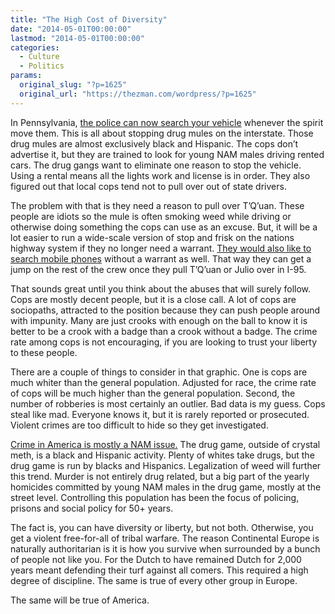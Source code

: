 ```yaml
---
title: "The High Cost of Diversity"
date: "2014-05-01T00:00:00"
lastmod: "2014-05-01T00:00:00"
categories:
  - Culture
  - Politics
params:
  original_slug: "?p=1625"
  original_url: "https://thezman.com/wordpress/?p=1625"
---
```


In Pennsylvania, <a
href="http://lancasteronline.com/news/local/supreme-court-pennsylvania-cops-no-longer-need-a-warrant-to/article_6a407fc6-d077-11e3-8025-0017a43b2370.html"
rel="noopener noreferrer" target="_blank">the police can now search your
vehicle</a> whenever the spirit move them. This is all about stopping
drug mules on the interstate. Those drug mules are almost exclusively
black and Hispanic. The cops don’t advertise it, but they are trained to
look for young NAM males driving rented cars. The drug gangs want to
eliminate one reason to stop the vehicle. Using a rental means all the
lights work and license is in order. They also figured out that local
cops tend not to pull over out of state drivers.

The problem with that is they need a reason to pull over T’Q’uan. These
people are idiots so the mule is often smoking weed while driving or
otherwise doing something the cops can use as an excuse. But, it will be
a lot easier to run a wide-scale version of stop and frisk on the
nations highway system if they no longer need a warrant. <a
href="http://www.theregister.co.uk/2014/04/29/supreme_court_mobile_search_warrantless/"
rel="noopener noreferrer" target="_blank">They would also like to search
mobile phones</a> without a warrant as well. That way they can get a
jump on the rest of the crew once they pull T’Q’uan or Julio over in
I-95.

That sounds great until you think about the abuses that will surely
follow. Cops are mostly decent people, but it is a close call. A lot of
cops are sociopaths, attracted to the position because they can push
people around with impunity. Many are just crooks with enough on the
ball to know it is better to be a crook with a badge than a crook
without a badge. The crime rate among cops is not encouraging, if you
are looking to trust your liberty to these people.

There are a couple of things to consider in that graphic. One is cops
are much whiter than the general population. Adjusted for race, the
crime rate of cops will be much higher than the general population.
Second, the number of robberies is most certainly an outlier. Bad data
is my guess. Cops steal like mad. Everyone knows it, but it is rarely
reported or prosecuted. Violent crimes are too difficult to hide so they
get investigated.

<a
href="http://web.archive.org/web/20121019014646/http://bjs.ojp.usdoj.gov/content/homicide/race.cfm"
rel="noopener noreferrer" target="_blank">Crime in America is mostly a
NAM issue.</a> The drug game, outside of crystal meth, is a black and
Hispanic activity. Plenty of whites take drugs, but the drug game is run
by blacks and Hispanics. Legalization of weed will further this trend.
Murder is not entirely drug related, but a big part of the yearly
homicides committed by young NAM males in the drug game, mostly at the
street level. Controlling this population has been the focus of
policing, prisons and social policy for 50+ years.

The fact is, you can have diversity or liberty, but not both. Otherwise,
you get a violent free-for-all of tribal warfare. The reason Continental
Europe is naturally authoritarian is it is how you survive when
surrounded by a bunch of people not like you. For the Dutch to have
remained Dutch for 2,000 years meant defending their turf against all
comers. This required a high degree of discipline. The same is true of
every other group in Europe.

The same will be true of America.

